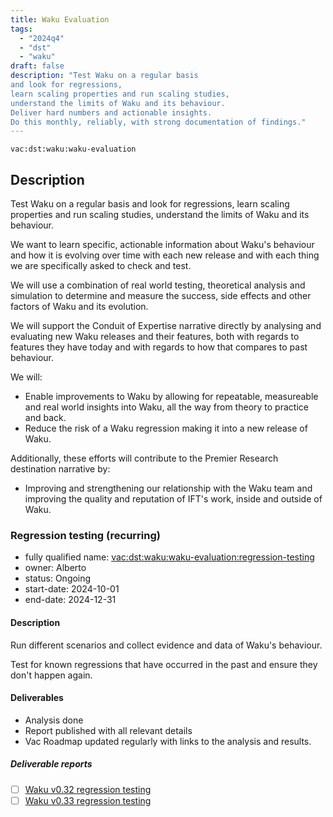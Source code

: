 ```yaml
---
title: Waku Evaluation
tags:
  - "2024q4"
  - "dst"
  - "waku"
draft: false
description: "Test Waku on a regular basis
and look for regressions,
learn scaling properties and run scaling studies,
understand the limits of Waku and its behaviour.
Deliver hard numbers and actionable insights.
Do this monthly, reliably, with strong documentation of findings."
---
```


`vac:dst:waku:waku-evaluation`

## Description
Test Waku on a regular basis
and look for regressions,
learn scaling properties and run scaling studies,
understand the limits of Waku and its behaviour.

We want to learn specific, actionable information
about Waku's behaviour
and how it is evolving over time
with each new release
and with each thing we are specifically asked to check and test.

We will use a combination of real world testing,
theoretical analysis and simulation
to determine and measure the success,
side effects and other factors of Waku and its evolution.

We will support the Conduit of Expertise narrative directly
by analysing and evaluating new Waku releases and their features,
both with regards to features they have today
and with regards to how that compares to past behaviour.

We will:

* Enable improvements to Waku
  by allowing for repeatable, measureable
  and real world insights into Waku,
  all the way from theory to practice and back.
* Reduce the risk of a Waku regression
  making it into a new release of Waku.

Additionally, these efforts will contribute
to the Premier Research destination narrative by:

* Improving and strengthening our relationship with the Waku team
  and improving the quality and reputation of IFT's work, inside
  and outside of Waku.

### Regression testing (recurring)

* fully qualified name: <vac:dst:waku:waku-evaluation:regression-testing>
* owner: Alberto
* status: Ongoing
* start-date: 2024-10-01
* end-date: 2024-12-31

#### Description
Run different scenarios
and collect evidence and data
of Waku's behaviour.

Test for known regressions
that have occurred in the past
and ensure they don't happen again.

#### Deliverables
* Analysis done
* Report published with all relevant details
* Vac Roadmap updated regularly
  with links to the analysis and results.

##### Deliverable reports
* [ ] [Waku v0.32 regression testing](https://www.notion.so/Waku-regression-testing-v0-32-bd02464a483d402bac92ba4c7086e232)
* [ ] [Waku v0.33 regression testing](https://www.notion.so/Waku-regression-testing-v0-33-10d8f96fb65c802c846bd3a46ad389eb)
